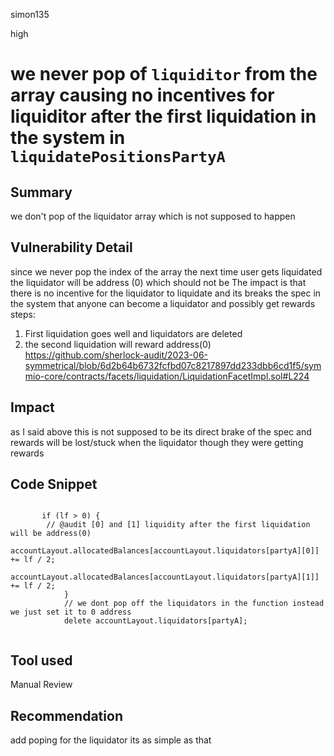 simon135

high

# we never pop of `liquiditor` from the array causing no incentives  for liquiditor after the first liquidation in the system in `liquidatePositionsPartyA`

## Summary
we don't pop of the liquidator array which is not supposed to happen 
## Vulnerability Detail
since we never pop the index  of the array the next time user gets liquidated the liquidator will be address (0) which should not be
The impact  is that there is no incentive for the liquidator to liquidate and its breaks the spec in the system that anyone can become a liquidator and possibly get rewards 
steps:
1. First liquidation goes well and liquidators are deleted 
2. the second liquidation will reward address(0)
 https://github.com/sherlock-audit/2023-06-symmetrical/blob/6d2b64b6732fcfbd07c8217897dd233dbb6cd1f5/symmio-core/contracts/facets/liquidation/LiquidationFacetImpl.sol#L224
## Impact
as I said above this is not supposed to be its direct brake of the spec and rewards will be lost/stuck when the liquidator though they were getting rewards 
## Code Snippet
```solidity

       if (lf > 0) {
       	// @audit [0] and [1] liquidity after the first liquidation will be address(0) 
                accountLayout.allocatedBalances[accountLayout.liquidators[partyA][0]] += lf / 2;
                accountLayout.allocatedBalances[accountLayout.liquidators[partyA][1]] += lf / 2;
            }
            // we dont pop off the liquidators in the function instead we just set it to 0 address
            delete accountLayout.liquidators[partyA];


```
## Tool used

Manual Review

## Recommendation
add poping  for the liquidator its as simple as that 